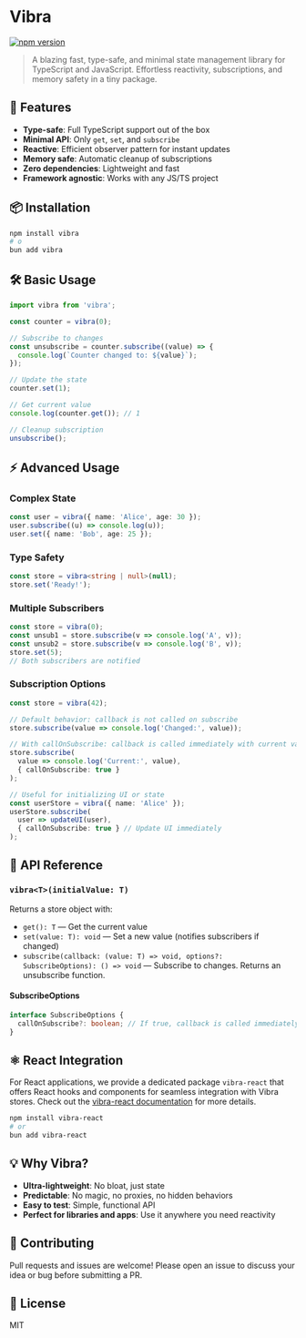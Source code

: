 # Vibra

[![npm version](https://img.shields.io/npm/v/vibra.svg)](https://www.npmjs.com/package/vibra)

> A blazing fast, type-safe, and minimal state management library for TypeScript and JavaScript. Effortless reactivity, subscriptions, and memory safety in a tiny package.

## 🚀 Features
- **Type-safe**: Full TypeScript support out of the box
- **Minimal API**: Only `get`, `set`, and `subscribe`
- **Reactive**: Efficient observer pattern for instant updates
- **Memory safe**: Automatic cleanup of subscriptions
- **Zero dependencies**: Lightweight and fast
- **Framework agnostic**: Works with any JS/TS project

## 📦 Installation

```bash
npm install vibra
# o
bun add vibra
```

## 🛠️ Basic Usage

```typescript
import vibra from 'vibra';

const counter = vibra(0);

// Subscribe to changes
const unsubscribe = counter.subscribe((value) => {
  console.log(`Counter changed to: ${value}`);
});

// Update the state
counter.set(1);

// Get current value
console.log(counter.get()); // 1

// Cleanup subscription
unsubscribe();
```

## ⚡ Advanced Usage

### Complex State
```typescript
const user = vibra({ name: 'Alice', age: 30 });
user.subscribe((u) => console.log(u));
user.set({ name: 'Bob', age: 25 });
```

### Type Safety
```typescript
const store = vibra<string | null>(null);
store.set('Ready!');
```

### Multiple Subscribers
```typescript
const store = vibra(0);
const unsub1 = store.subscribe(v => console.log('A', v));
const unsub2 = store.subscribe(v => console.log('B', v));
store.set(5);
// Both subscribers are notified
```

### Subscription Options
```typescript
const store = vibra(42);

// Default behavior: callback is not called on subscribe
store.subscribe(value => console.log('Changed:', value));

// With callOnSubscribe: callback is called immediately with current value
store.subscribe(
  value => console.log('Current:', value),
  { callOnSubscribe: true }
);

// Useful for initializing UI or state
const userStore = vibra({ name: 'Alice' });
userStore.subscribe(
  user => updateUI(user),
  { callOnSubscribe: true } // Update UI immediately
);
```

## 🧩 API Reference

### `vibra<T>(initialValue: T)`
Returns a store object with:
- `get(): T` — Get the current value
- `set(value: T): void` — Set a new value (notifies subscribers if changed)
- `subscribe(callback: (value: T) => void, options?: SubscribeOptions): () => void` — Subscribe to changes. Returns an unsubscribe function.

#### SubscribeOptions
```typescript
interface SubscribeOptions {
  callOnSubscribe?: boolean; // If true, callback is called immediately with current value
}
```

## ⚛️ React Integration

For React applications, we provide a dedicated package `vibra-react` that offers React hooks and components for seamless integration with Vibra stores. Check out the [vibra-react documentation](https://www.npmjs.com/package/vibra-react) for more details.

```bash
npm install vibra-react
# or
bun add vibra-react
```

## 💡 Why Vibra?
- **Ultra-lightweight**: No bloat, just state
- **Predictable**: No magic, no proxies, no hidden behaviors
- **Easy to test**: Simple, functional API
- **Perfect for libraries and apps**: Use it anywhere you need reactivity

## 🤝 Contributing
Pull requests and issues are welcome! Please open an issue to discuss your idea or bug before submitting a PR.

## 📄 License
MIT
